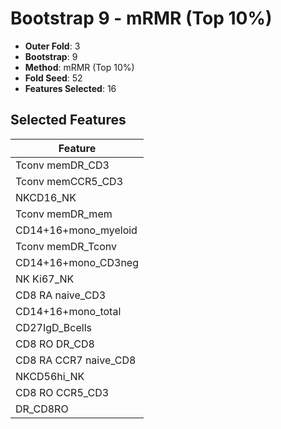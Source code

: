# Bootstrap 9 - mRMR (Top 10%)

- **Outer Fold**: 3
- **Bootstrap**: 9
- **Method**: mRMR (Top 10%)
- **Fold Seed**: 52
- **Features Selected**: 16

## Selected Features

| Feature |
|---------|
| Tconv memDR_CD3 |
| Tconv memCCR5_CD3 |
| NKCD16_NK |
| Tconv memDR_mem |
| CD14+16+mono_myeloid |
| Tconv memDR_Tconv |
| CD14+16+mono_CD3neg |
| NK Ki67_NK |
| CD8 RA naive_CD3 |
| CD14+16+mono_total |
| CD27IgD_Bcells |
| CD8 RO DR_CD8 |
| CD8 RA CCR7 naive_CD8 |
| NKCD56hi_NK |
| CD8 RO CCR5_CD3 |
| DR_CD8RO |

